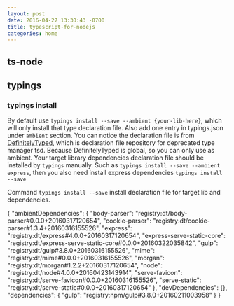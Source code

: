 ```yaml
---
layout: post
date: 2016-04-27 13:30:43 -0700
title: typescript-for-nodejs
categories: home
---
```


## ts-node

## typings
### typings install
By default use `typings install --save --ambient {your-lib-here}`, which will only install that type declaration file. Also add one entry in typings.json under `ambient` section. You can notice the declaration file is from [DefinitelyTyped](https://github.com/DefinitelyTyped/DefinitelyTyped), which is declaration file repository for deprecated type manager tsd. Because DefinitelyTyped is global, so you can only use as ambient. Your target library dependencies declaration file should be installed by `typings` manually. Such as `typings install --save --ambient express`, then you also need install express dependencies `typings install --save `

Command `typings install --save` install declaration file for target lib and dependencies.


{
  "ambientDependencies": {
    "body-parser": "registry:dt/body-parser#0.0.0+20160317120654",
    "cookie-parser": "registry:dt/cookie-parser#1.3.4+20160316155526",
    "express": "registry:dt/express#4.0.0+20160317120654",
    "express-serve-static-core": "registry:dt/express-serve-static-core#0.0.0+20160322035842",
    "gulp": "registry:dt/gulp#3.8.0+20160316155526",
    "mime": "registry:dt/mime#0.0.0+20160316155526",
    "morgan": "registry:dt/morgan#1.2.2+20160317120654",
    "node": "registry:dt/node#4.0.0+20160423143914",
    "serve-favicon": "registry:dt/serve-favicon#0.0.0+20160316155526",
    "serve-static": "registry:dt/serve-static#0.0.0+20160317120654"
  },
  "devDependencies": {},
  "dependencies": {
    "gulp": "registry:npm/gulp#3.8.0+20160211003958"
  }
}
